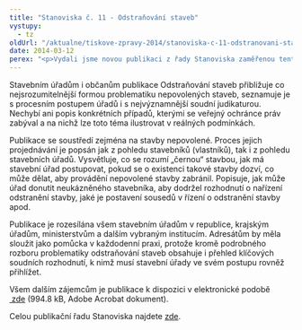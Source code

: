 ```yaml
---
title: "Stanoviska č. 11 - Odstraňování staveb"
vystupy:
  - tz
oldUrl: "/aktualne/tiskove-zpravy-2014/stanoviska-c-11-odstranovani-staveb"
date: 2014-03-12
perex: "<p>Vydali jsme novou publikaci z řady Stanoviska zaměřenou tentokrát na nejnáročnější postupy podle stavebního zákona, na odstraňování a dodatečné povolování staveb. </p>"
---
```


<!-- imported from the old website -->

<p>Stavebním úřadům i občanům publikace Odstraňování staveb přibližuje co nejsrozumitelnější formou problematiku nepovolených staveb, seznamuje je s procesním postupem úřadů i s nejvýznamnější soudní judikaturou. Nechybí ani popis konkrétních případů, kterými se veřejný ochránce práv zabýval a na nichž lze toto téma ilustrovat v reálných podmínkách.</p><p>Publikace se soustředí zejména na stavby nepovolené. Proces jejich projednávání je popsán jak z pohledu stavebníků (vlastníků), tak i z pohledu stavebních úřadů. Vysvětluje, co se rozumí „černou“ stavbou, jak má stavební úřad postupovat, pokud se o existenci takové stavby dozví, co může dělat, aby provádění nepovolené stavby zabránil. Popisuje, jak může úřad donutit neukázněného stavebníka, aby dodržel rozhodnutí o nařízení odstranění stavby, jaké je postavení sousedů v řízení o odstranění stavby apod. </p><p>Publikace je rozesílána všem stavebním úřadům v republice, krajským úřadům, ministerstvům a dalším vybraným institucím. Adresátům by měla sloužit jako pomůcka v každodenní praxi, protože kromě podrobného rozboru problematiky odstraňování staveb obsahuje i přehled klíčových soudních rozhodnutí, k nimž musí stavební úřady ve svém postupu rovněž přihlížet.</p><p>Všem dalším zájemcům je publikace k dispozici v elektronické podobě <a title="Otevření do nového okna" href="/uploads-import/Publikace/sborniky_stanoviska/Sbornik_Odstranovani_staveb.pdf" target="_blank"> zde</a> (994.8 kB, Adobe Acrobat dokument).</p><p>Celou publikační řadu Stanoviska najdete <a href="/dalsi-aktivity/publikace/sborniky-stanoviska/">zde</a>.</p>
